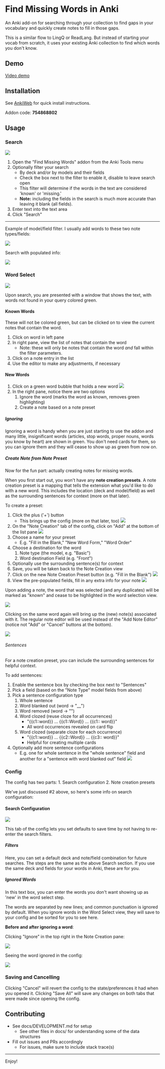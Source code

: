 # Find Missing Words in Anki

An Anki add-on for searching through your collection to find gaps in your vocabulary and quickly create notes to fill in those gaps.

This is a similar flow to LingQ or ReadLang. But instead of starting your vocab from scratch, it uses your existing Anki collection to find which words you don't know.

## Demo

[Video demo](https://giant.gfycat.com/BogusLikableHammerkop.webm)

## Installation

See [AnkiWeb](https://ankiweb.net/shared/info/754868802) for quick install instructions.

Addon code: **754868802**

## Usage

### Search

![](https://i.imgur.com/dPQW4wc.png)

1. Open the "Find Missing Words" addon from the Anki Tools menu
1. Optionally filter your search
    - By deck and/or by models and their fields
    - Check the box next to the filter to enable it, disable to leave search open
    - This filter will determine if the words in the text are considered 'known' or 'missing.'
    - **Note:** including the fields in the search is much more accurate than leaving it blank (all fields).
1. Enter text into the text area
1. Click "Search"

---

Example of model/field filter. I usually add words to these two note types/fields:

![](https://i.imgur.com/KDPYhLp.png)

Search with populated info:

![](https://i.imgur.com/b4JCuvZ.png)

### Word Select

![](https://i.imgur.com/ThY9QJ2.png)
    
Upon search, you are presented with a window that shows the text, with words not found in your query colored green.

#### Known Words

These will not be colored green, but can be clicked on to view the current notes that contain the word.

1. Click on word in left pane
1. In right pane, view the list of notes that contain the word
    - Note: these will only be notes that contain the word _and_ fall within the filter parameters.
1. Click on a note entry in the list
1. Use the editor to make any adjustments, if necessary

#### New Words

1. Click on a green word bubble that holds a new word
    ![](https://i.imgur.com/8lLGJ02.png)
1. In the right pane, notice there are two options
    1. Ignore the word (marks the word as known, removes green highlighting)
    2. Create a note based on a note preset

##### Ignoring

Ignoring a word is handy when you are just starting to use the addon and many little, insignificant words (articles, stop words, proper nouns, words you know by heart) are shown in green. You don't need cards for them, so you can ignore them and they will cease to show up as green from now on.

##### Create Note from Note Preset

Now for the fun part: actually creating notes for missing words.

When you first start out, you won't have any **note creation presets**. A note creation preset is a mapping that tells the extension what you'd like to do with a new word. This includes the location (deck and model/field) as well as the surrounding sentences for context (more on that later).

To create a preset:

1. Click the plus ('+') button
    - This brings up the config (more on that later, too)
    ![](https://i.imgur.com/LYSk5dT.png)
1. On the "Note Creation" tab of the config, click on "Add" at the bottom of the list pane
    ![](https://i.imgur.com/ipm1Ze2.png)
1. Choose a name for your preset
    - E.g. "Fill in the Blank," "New Word Form," "Word Order"
1. Choose a destination for the word 
    1. Note type (the model, e.g. "Basic")
    2. Word destination Field (e.g. "Front")
1. Optionally use the surrounding sentence(s) for context
1. Save, you will be taken back to the Note Creation view
1. Click on the new Note Creation Preset button (e.g. "Fill in the Blank")
    ![](https://i.imgur.com/vkdiUUq.png)
1. View the pre-populated fields, fill in any extra info for your note
    ![](https://i.imgur.com/XdfBXbv.png)

Upon adding a note, the word that was selected (and any duplicates) will be marked as "known" and cease to be highlighted in the word selection view.

![](https://i.imgur.com/eGgdbVc.png)

Clicking on the same word again will bring up the (new) note(s) associated with it. The regular note editor will be used instead of the "Add Note Editor" (notice not "Add" or "Cancel" buttons at the bottom).

![](https://i.imgur.com/1MUVoiS.png)

###### Sentences

For a note creation preset, you can include the surrounding sentences for helpful context.

To add sentences:

1. Enable the sentence box by checking the box next to "Sentences"
1. Pick a field (based on the "Note Type" model fields from above)
1. Pick a sentence configuration type
    1. Whole sentence
    1. Word blanked out (word -> "__")
    1. Word removed (word -> "")
    1. Word clozed (reuse cloze for all occurrences)
        - "{{c1::word}} ... {{c1::Word}} ... {{c1:: word}}"
        - All word occurrences revealed on card flip
    1. Word clozed (separate cloze for each occurrence)
        - "{{c1::word}} ... {{c2::Word}} ... {{c3:: word}}"
        - Helpful for creating multiple cards
1. Optionally add more sentence configurations
    - E.g. one for whole sentence in the "whole sentence" field and another for a "sentence with word blanked out" field
    ![](https://i.imgur.com/KO8Vpo1.png)

### Config

The config has two parts:
    1. Search configuration
    2. Note creation presets
    
We've just discussed #2 above, so here's some info on search configuration:

#### Search Configuration

![](https://i.imgur.com/6mly1qu.png)

This tab of the config lets you set defaults to save time by not having to re-enter the search filters. 

##### Filters

Here, you can set a default deck and note/field combination for future searches. The steps are the same as the above Search section. If you use the same deck and fields for your words in Anki, these are for you.


##### Ignored Words

In this text box, you can enter the words you don't want showing up as 'new' in the word select step.

The words are separated by new lines; and common punctuation is ignored by default. When you ignore words in the Word Select view, they will save to your config and be sorted for you to see here.

**Before and after ignoring a word**:

Clicking "Ignore" in the top right in the Note Creation pane:

![](https://i.imgur.com/JrmgkZP.png)

Seeing the word ignored in the config:

![](https://i.imgur.com/873jwLL.png)

### Saving and Cancelling

Clicking "Cancel" will revert the config to the state/preferences it had when you opened it.
Clicking "Save All" will save any changes on both tabs that were made since opening the config.

## Contributing

- See docs/DEVELOPMENT.md for setup
    - See other files in docs/ for understanding some of the data structures
- Fill out issues and PRs accordingly
    - For issues, make sure to include stack trace(s)

---

Enjoy!
